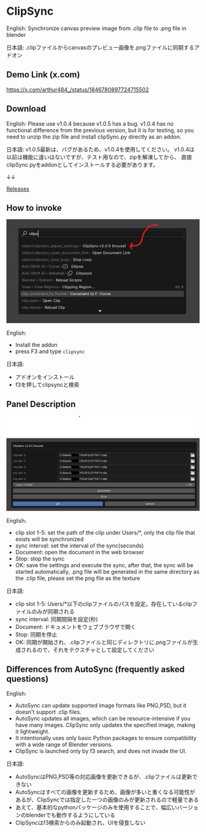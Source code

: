 # ClipSync

English:
Synchronize canvas preview image from .clip file to .png file in blender

日本語:
.clipファイルからcanvasのプレビュー画像を.pngファイルに同期するアドオン

## Demo Link (x.com)

https://x.com/arthur484_/status/1846780897724715502

## Download

English:
Please use v1.0.4 because v1.0.5 has a bug.
v1.0.4 has no functional difference from the previous version, but it is for testing, so you need to unzip the zip file and install clipSync.py directly as an addon.

日本語:
v1.0.5最新は、バグがあるため、v1.0.4を使用してください。
v1.0.4は以前は機能に違いはないですが、テスト用なので、zipを解凍してから、
直接clipSync.pyをaddonとしてインストールする必要があります。

↓↓

[Releases](https://github.com/arthur-vr/ClipSync/releases)


## How to invoke

![Search](./images/demo_search.png)

English:
- Install the addon
- press F3 and type `clipsync`

日本語:
- アドオンをインストール
- f3を押してclipsyncと検索

## Panel Description

![Panel](./images/demo_panel.png)

English:
- clip slot 1-5: set the path of the clip under Users/*, only the clip file that exists will be synchronized
- sync interval: set the interval of the sync(seconds)
- Document: open the document in the web browser
- Stop: stop the sync
- OK: save the settings and execute the sync, after that, the sync will be started automatically, .png file will be generated in the same directory as the .clip file, please set the png file as the texture

日本語:
- clip slot 1-5: Users/*以下のclipファイルのパスを設定。存在しているclipファイルのみが同期される
- sync interval: 同期間隔を設定(秒)
- Document: ドキュメントをウェブブラウザで開く
- Stop: 同期を停止
- OK: 同期が開始され、.clipファイルと同じディレクトリに.pngファイルが生成されるので、それをテクスチャとして設定してください

## Differences from AutoSync (frequently asked questions)

English:
- AutoSync can update supported image formats like PNG,PSD, but it doesn't support .clip files.
- AutoSync updates all images, which can be resource-intensive if you have many images. ClipSync only updates the specified image, making it lightweight.
- It intentionally uses only basic Python packages to ensure compatibility with a wide range of Blender versions.
- ClipSync is launched only by f3 search, and does not invade the UI.

日本語:
- AutoSyncはPNG,PSD等の対応画像を更新できるが、.clipファイルは更新できない
- AutoSyncはすべての画像を更新するため、画像が多いと重くなる可能性があるが、ClipSyncでは指定した一つの画像のみが更新されるので軽量である
- あえて、基本的なpythonパッケージのみを使用することで、幅広いバージョンのblenderでも動作するようにしている
- ClipSyncはf3検索からのみ起動され、UIを侵食しない
